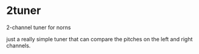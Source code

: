 # 2tuner

2-channel tuner for norns

just a really simple tuner that can compare the pitches on the left and right channels.
